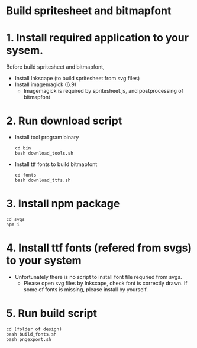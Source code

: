 # Build spritesheet and bitmapfont

# 1. Install required application to your sysem.
Before build spritesheet and bitmapfont,
* Install Inkscape (to build spritesheet from svg files)
* Install imagemagick (6.9)
    * Imagemagick is required by spritesheet.js, and postprocessing of bitmapfont

# 2. Run download script
* Install tool program binary
    ```
    cd bin
    bash download_tools.sh
    ```
* Install ttf fonts to build bitmapfont
    ```
    cd fonts
    bash download_ttfs.sh
    ```

# 3. Install npm package 
```
cd svgs
npm i
```
# 4. Install ttf fonts (refered from svgs) to your system
* Unfortunately there is no script to install font file requried from svgs.
    * Please open svg files by Inkscape, check font is correctly drawn. If some of fonts is missing, please install by yourself.

# 5. Run build script
```
cd (folder of design)
bash build_fonts.sh
bash pngexport.sh
```

